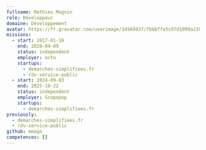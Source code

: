 ```yaml
---
fullname: Mathieu Magnin
role: Développeur
domaine: Développement
avatar: https://fr.gravatar.com/userimage/34569437/7b6bffe5c87d1099a2382d71707c12e5.jpg?size=512
missions:
  - start: 2017-01-16
    end: 2020-04-09
    status: independent
    employer: octo
    startups:
      - demarches-simplifiees.fr
      - rdv-service-public
  - start: 2024-09-03
    end: 2025-10-22
    status: independent
    employer: Scopopop
    startups:
      - demarches-simplifiees.fr
previously:
  - demarches-simplifiees.fr
  - rdv-service-public
github: mmagn
competences: []
---
```

